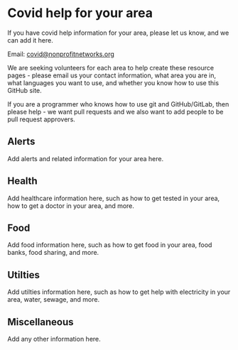 # Covid help for your area

If you have covid help information for your area, please let us know, and we can add it here. 

Email: covid@nonprofitnetworks.org

We are seeking volunteers for each area to help create these resource pages - 
please email us your contact information, what area you are in, what languages you want to use, and whether you know how to use this GitHub site.

If you are a programmer who knows how to use git and GitHub/GitLab, then please help -
we want pull requests and we also want to add people to be pull request approvers.

## Alerts

Add alerts and related information for your area here.

## Health

Add healthcare information here, such as how to get tested in your area, how to get a doctor in your area, and more.

## Food

Add food information here, such as how to get food in your area, food banks, food sharing, and more.

## Utilties

Add utilties information here, such as how to get help with electricity in your area, water, sewage, and more.

## Miscellaneous

Add any other information here.

